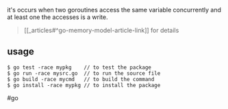 it's occurs when two goroutines access the same variable concurrently and at least one the accesses is a write.

> [[_articles#^go-memory-model-article-link]]  for details


## usage 

```
$ go test -race mypkg    // to test the package
$ go run -race mysrc.go  // to run the source file
$ go build -race mycmd   // to build the command
$ go install -race mypkg // to install the package
```






#go